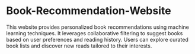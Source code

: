 # Book-Recommendation-Website
This website provides personalized book recommendations using machine learning techniques. It leverages collaborative filtering to suggest books based on user preferences and reading history. Users can explore curated book lists and discover new reads tailored to their interests.
